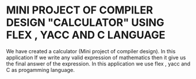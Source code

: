 # MINI PROJECT OF COMPILER DESIGN "CALCULATOR" USING FLEX , YACC AND C LANGUAGE  

We have created a calculator (Mini project of compiler design).
In this application If we write any valid expression of mathematics then it give us the final answer 
of the expression.
In this application we use flex , yacc and C as progamming language.
